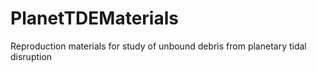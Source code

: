 # PlanetTDEMaterials
Reproduction materials for study of unbound debris from planetary tidal disruption
